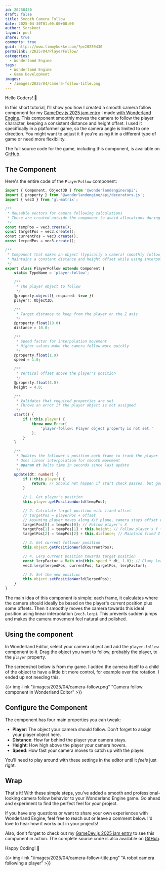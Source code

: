 ```yaml
---
id: 20250430
draft: false
title: Smooth Camera Follow
date: 2025-04-30T01:00:00+00:00
author: Sorskoot
layout: post
share: true
comments: true
guid: https://www.timmykokke.com/?p=20250430
permalink: /2025/04/PlayerFollow/
categories:
  - Wonderland Engine
tags:
  - Wonderland Engine
  - Game Development
images:
  - /images/2025/04/camera-follow-title.png
---
```


Hello Coders! 👾

In this short tutorial, I'll show you how I created a smooth camera follow component for my [GameDev.js 2025 jam entry](https://sorskoot.itch.io/equilibrium) I made [with Wonderland Engine](https://wonderlandengine.com/). This component smoothly moves the camera to follow the player character, keeping a consistent distance and height offset. I used it specifically in a platformer game, so the camera angle is limited to one direction. You might want to adjust it if you're using it in a different type of game or need more flexibility.

The full source code for the game, including this component, is available on [GitHub](https://github.com/sorskoot/GameDevJS2025).

## The Component

Here's the entire code of the `PlayerFollow` component:

```typescript
import { Component, Object3D } from '@wonderlandengine/api';
import { property } from '@wonderlandengine/api/decorators.js';
import { vec3 } from 'gl-matrix';

/**
 * Reusable vectors for camera following calculations
 * These are created outside the component to avoid allocations during updates
 */
const tempPos = vec3.create();
const targetPos = vec3.create();
const currentPos = vec3.create();
const lerpedPos = vec3.create();

/**
 * Component that makes an object (typically a camera) smoothly follow the player
 * Maintains a constant distance and height offset while using interpolation for smooth movement
 */
export class PlayerFollow extends Component {
    static TypeName = 'player-follow';

    /**
     * The player object to follow
     */
    @property.object({ required: true })
    player!: Object3D;

    /**
     * Target distance to keep from the player on the Z axis
     */
    @property.float(10.0)
    distance = 10.0;

    /**
     * Speed factor for interpolation movement
     * Higher values make the camera follow more quickly
     */
    @property.float(1.0)
    speed = 1.0;

    /**
     * Vertical offset above the player's position
     */
    @property.float(4.0)
    height = 4.0;

    /**
     * Validates that required properties are set
     * Throws an error if the player object is not assigned
     */
    start() {
        if (!this.player) {
            throw new Error(
                'player-follow: Player object property is not set.'
            );
        }
    }

    /**
     * Updates the follower's position each frame to track the player
     * Uses linear interpolation for smooth movement
     * @param dt Delta time in seconds since last update
     */
    update(dt: number) {
        if (!this.player) {
            return; // Should not happen if start check passes, but good practice
        }

        // 1. Get player's position
        this.player.getPositionWorld(tempPos);

        // 2. Calculate target position with fixed offset
        // targetPos = playerPos + offset
        // Assuming player moves along X/Y plane, camera stays offset on Z
        targetPos[0] = tempPos[0]; // Follow player's X
        targetPos[1] = tempPos[1] + this.height; // Follow player's Y + height offset
        targetPos[2] = tempPos[2] + this.distance; // Maintain fixed Z distance relative to player

        // 3. Get current follower position
        this.object.getPositionWorld(currentPos);

        // 4. Lerp current position towards target position
        const lerpFactor = Math.min(this.speed * dt, 1.0); // Clamp lerp factor
        vec3.lerp(lerpedPos, currentPos, targetPos, lerpFactor);

        // 5. Set the new position
        this.object.setPositionWorld(lerpedPos);
    }
}
```

The main idea of this component is simple: each frame, it calculates where the camera should ideally be based on the player's current position plus some offsets. Then it smoothly moves the camera towards this ideal position using linear interpolation (`vec3.lerp`). This prevents sudden jumps and makes the camera movement feel natural and polished.

## Using the component

In Wonderland Editor, select your camera object and add the `player-follow` component to it. Drag the object you want to follow, probably the player, to the `player` property.

The screenshot below is from my game. I added the camera itself to a child of the object to have a little bit more control, for example over the rotation. I ended up not needing this.

{{< img-link "/images/2025/04/camera-follow.png" "Camera follow component in Wonderland Editor" >}}

## Configure the Component

The component has four main properties you can tweak:

- **Player**: The object your camera should follow. Don't forget to assign your player object here.
- **Distance**: How far behind the player your camera stays.
- **Height**: How high above the player your camera hovers.
- **Speed**: How fast your camera moves to catch up with the player.

You'll need to play around with these settings in the editor until it _feels_ just right.

## Wrap

That's it! With these simple steps, you've added a smooth and professional-looking camera follow behavior to your Wonderland Engine game. Go ahead and experiment to find the perfect feel for your project.

If you have any questions or want to share your own experiences with Wonderland Engine, feel free to reach out or leave a comment below. I'd love to hear how it works out in your projects!

Also, don't forget to check out my [GameDev.js 2025 jam entry](https://sorskoot.itch.io/equilibrium) to see this component in action. The complete source code is also available on [GitHub](https://github.com/sorskoot/GameDevJS2025).

Happy Coding! 🚀

{{< img-link "/images/2025/04/camera-follow-title.png" "A robot camera following a player" >}}
